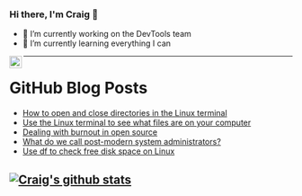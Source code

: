 ### Hi there, I'm Craig 👋

<!--
**CraigTeelFugro/CraigTeelFugro** is a ✨ _special_ ✨ repository because its `README.md` (this file) appears on your GitHub profile.

Here are some ideas to get you started:
-->

- 🔭 I’m currently working on the DevTools team
- 🌱 I’m currently learning everything I can

[<img align="left" alt="Craig Teel | LinkedIn" width="22px" src="https://cdn.jsdelivr.net/npm/simple-icons@v3/icons/linkedin.svg" />][linkedin]

---

# GitHub Blog Posts

<!-- BLOG-POST-LIST:START -->
- [How to open and close directories in the Linux terminal](https://opensource.com/article/21/8/linux-change-directories)
- [Use the Linux terminal to see what files are on your computer](https://opensource.com/article/21/8/linux-list-files)
- [Dealing with burnout in open source](https://opensource.com/article/21/7/burnout-open-source)
- [What do we call post-modern system administrators?](https://opensource.com/article/21/7/system-administrators)
- [Use df to check free disk space on Linux](https://opensource.com/article/21/7/check-disk-space-linux-df)
<!-- BLOG-POST-LIST:END -->

## [![Craig's github stats](https://github-readme-stats.vercel.app/api?username=craigteelfugro)](https://github.com/anuraghazra/github-readme-stats)


[linkedin]: https://linkedin.com/in/craig-teel-b8786771
